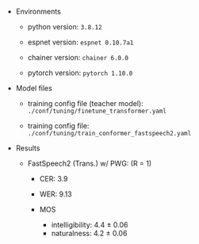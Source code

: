 - Environments

  - python version: `3.8.12`

  - espnet version: `espnet 0.10.7a1`

  - chainer version: `chainer 6.0.0`

  - pytorch version: `pytorch 1.10.0`



- Model files 

    - training config file (teacher model): `./conf/tuning/finetune_transformer.yaml`

    - training config file: `./conf/tuning/train_conformer_fastspeech2.yaml`

 

- Results 

  - FastSpeech2 (Trans.) w/ PWG: (R = 1) 

      - CER: 3.9

      - WER: 9.13

      - MOS

        - intelligibility: 4.4 ± 0.06
        - naturalness: 4.2 ± 0.06
